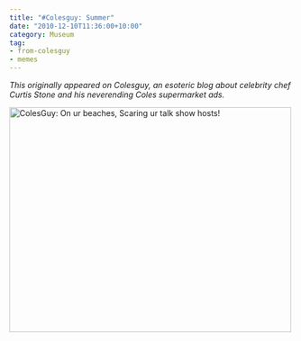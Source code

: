 ```yaml
---
title: "#Colesguy: Summer"
date: "2010-12-10T11:36:00+10:00"
category: Museum
tag:
- from-colesguy
- memes
---
```

<p style="font-style:italic">This originally appeared on Colesguy, an esoteric blog about celebrity chef Curtis Stone and his neverending Coles supermarket ads.</p>

<p><img src="https://rubenerd.com/files/2010/colesguy-summer.png" alt="ColesGuy: On ur beaches, Scaring ur talk show hosts!" style="width:500px; height:400px" /></p>


